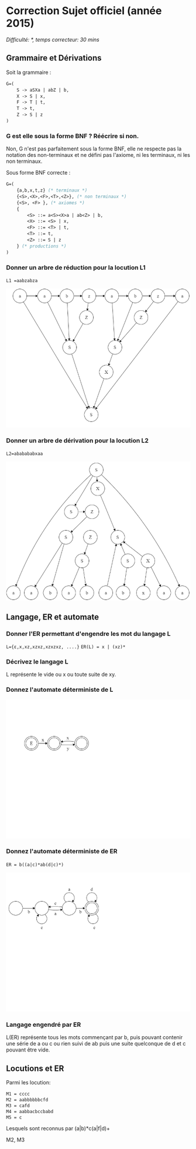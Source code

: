 # Correction Sujet officiel (année 2015)

*Difficulté: \*, temps correcteur: 30 mins*

## Grammaire et Dérivations

Soit la grammaire :

```OCaml
G=(
    S -> aSXa | abZ | b,
    X -> S | x,
    F -> T | t,
    T -> t,
    Z -> S | z
)
```

### G est elle sous la forme BNF ? Réécrire si non. 

Non, G n'est pas parfaitement sous la forme BNF, elle ne respecte pas la notation des non-terminaux et ne défini pas l'axiome, ni les terminaux, ni les non terminaux. 

Sous forme BNF correcte :

```OCaml
G=( 
    {a,b,x,t,z} (* terminaux *)
    {<S>,<X>,<F>,<T>,<Z>}, (* non terminaux *)
    {<S>, <F> }, (* axiomes *)
    {
        <S> ::= a<S><X>a | ab<Z> | b,
        <X> ::= <S> | x,
        <F> ::= <T> | t,
        <T> ::= t,
        <Z> ::= S | z
    } (* productions *)
)
```

### Donner un arbre de réduction pour la locution L1

`L1 =aabzabza`

![](images/sujet_off_ar1.png) 

### Donner un arbre de dérivation pour la locution L2

`L2=ababababxaa`

![](images/sujet_off_ad1.png) 

## Langage, ER et automate

### Donner l'ER permettant d'engendre les mot du langage L

`L={ε,x,xz,xzxz,xzxzxz, ....}`
`ER(L) = x | (xz)*`

### Décrivez le langage L 
  
L représente le vide ou x ou toute suite de xy. 

### Donnez l'automate déterministe de L

![](images/sujet_off_automate1.png)

### Donnez l'automate déterministe de ER

`ER = b((a|c)*ab(d|c)*)`

![](images/sujet_off_automate2.png)

### Langage engendré par ER

L(ER) représente tous les mots commençant par b, puis pouvant contenir une série de a ou c ou rien suivi de ab puis une suite quelconque de d et c pouvant être vide.

## Locutions et ER

Parmi les locution:

```
M1 = cccc
M2 = aabbbbbbcfd
M3 = cafd
M4 = aabbacbccbabd
M5 = c
```

Lesquels sont reconnus par (a|b)*c(a|f|d)+

M2, M3
